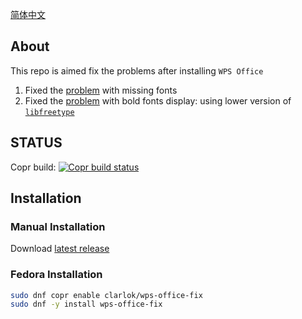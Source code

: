 [简体中文](README-zh_CN.md)

## About

This repo is aimed fix the problems after installing `WPS Office`

1. Fixed the [problem](http://packages.deepin.com/deepin/pool/non-free/t/ttf-wps-fonts/) with missing fonts
2. Fixed the [problem](https://bbs.wps.cn/topic/3137) with bold fonts display: using lower version of [`libfreetype`](https://packages.debian.org/zh-tw/bookworm/libfreetype6)

## STATUS

Copr build: [![Copr build status](https://copr.fedorainfracloud.org/coprs/clarlok/wps-office-fonts-extra/package/wps-office-fonts-extra/status_image/last_build.png)](https://copr.fedorainfracloud.org/coprs/clarlok/wps-office-fonts-extra/package/wps-office-fonts-extra/)

## Installation

### Manual Installation

Download [latest release](https://github.com/JamesBrosy/wps-office-fonts-extra/releases/latest)

### Fedora Installation

```sh
sudo dnf copr enable clarlok/wps-office-fix
sudo dnf -y install wps-office-fix
```

